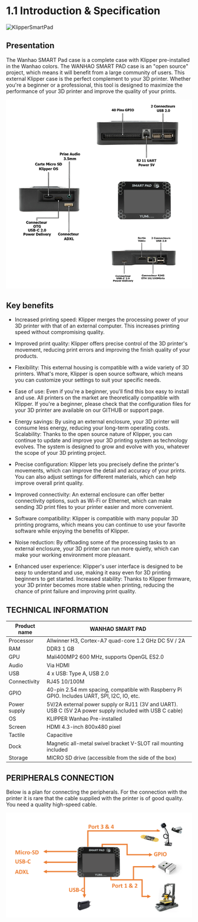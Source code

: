 # 1.1 Introduction & Specification

![KlipperSmartPad](/img/KlipperSmartPad/W3-DSMARTPAD-1.png)

## Presentation

The Wanhao SMART Pad case is a complete case with Klipper pre-installed in the Wanhao colors. The WANHAO SMART PAD case is an "open source" project, which means it will benefit from a large community of users. This external Klipper case is the perfect complement to your 3D printer. Whether you're a beginner or a professional, this tool is designed to maximize the performance of your 3D printer and improve the quality of your prints.

![KlipperSmartPad](/img/KlipperSmartPad/SmartpadConnections2.png)

## Key benefits

- Increased printing speed: Klipper merges the processing power of your 3D printer with that of an external computer. This increases printing speed without compromising quality.

- Improved print quality: Klipper offers precise control of the 3D printer's movement, reducing print errors and improving the finish quality of your products.

- Flexibility: This external housing is compatible with a wide variety of 3D printers. What's more, Klipper is open source software, which means you can customize your settings to suit your specific needs.

- Ease of use: Even if you're a beginner, you'll find this box easy to install and use. All printers on the market are theoretically compatible with Klipper. If you're a beginner, please check that the configuration files for your 3D printer are available on our GITHUB or support page.

- Energy savings: By using an external enclosure, your 3D printer will consume less energy, reducing your long-term operating costs.
Scalability: Thanks to the open source nature of Klipper, you can continue to update and improve your 3D printing system as technology evolves. The system is designed to grow and evolve with you, whatever the scope of your 3D printing project.

- Precise configuration: Klipper lets you precisely define the printer's movements, which can improve the detail and accuracy of your prints. You can also adjust settings for different materials, which can help improve overall print quality.

- Improved connectivity: An external enclosure can offer better connectivity options, such as Wi-Fi or Ethernet, which can make sending 3D print files to your printer easier and more convenient.

- Software compatibility: Klipper is compatible with many popular 3D printing programs, which means you can continue to use your favorite software while enjoying the benefits of Klipper.

- Noise reduction: By offloading some of the processing tasks to an external enclosure, your 3D printer can run more quietly, which can make your working environment more pleasant.

- Enhanced user experience: Klipper's user interface is designed to be easy to understand and use, making it easy even for 3D printing beginners to get started.
Increased stability: Thanks to Klipper firmware, your 3D printer becomes more stable when printing, reducing the chance of print failure and improving print quality.

## TECHNICAL INFORMATION

| Product name | WANHAO SMART PAD |
| ------------- | ------------- |
| Processor | Allwinner H3, Cortex-A7 quad-core 1.2 GHz DC 5V / 2A |
| RAM | DDR3 1 GB|
| GPU | Mali400MP2 600 MHz, supports OpenGL ES2.0|
| Audio | Via HDMI |
| USB | 4 x USB: Type A, USB 2.0 |
| Connectivity | RJ45 10/100M |
| GPIO | 40-pin 2.54 mm spacing, compatible with Raspberry Pi GPIO. Includes UART, SPI, I2C, IO, etc. |
| Power supply | 5V/2A external power supply or RJ11 (3V and UART). USB C (5V 2A power supply included with USB C cable)|
| OS | KLIPPER Wanhao Pre-installed |
| Screen | HDMI 4.3-inch 800x480 pixel |
| Tactile | Capacitive |
| Dock | Magnetic all-metal swivel bracket V-SLOT rail mounting included |
| Storage | MICRO SD drive (accessible from the side of the box)|

## PERIPHERALS CONNECTION

Below is a plan for connecting the peripherals. For the connection with the printer it is rare that the cable supplied with the printer is of good quality. You need a quality high-speed cable.

![KlipperSmartPad](/img/KlipperSmartPad/Smartpad-CONNECTION1.png)
